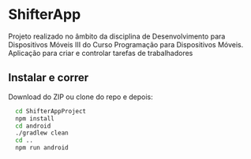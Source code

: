 # ShifterApp

Projeto realizado no âmbito da disciplina de Desenvolvimento para Dispositivos Móveis III do Curso Programação para Dispositivos Móveis.
Aplicação para criar e controlar tarefas de trabalhadores

## Instalar e correr

Download do ZIP ou clone do repo e depois:

```bash
  cd ShifterAppProject
  npm install
  cd android
  ./gradlew clean
  cd ..
  npm run android
```
